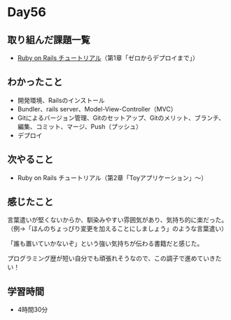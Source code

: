 # Day56
## 取り組んだ課題一覧
- [Ruby on Rails チュートリアル](https://railstutorial.jp/chapters/beginning?version=7.0#sec-the_hello_application)（第1章「ゼロからデプロイまで」）
## わかったこと
- 開発環境、Railsのインストール
- Bundler、rails server、Model-View-Controller（MVC）
- Gitによるバージョン管理、Gitのセットアップ、Gitのメリット、ブランチ、編集、コミット、マージ、Push（プッシュ）
- デプロイ
## 次やること
- Ruby on Rails チュートリアル（第2章「Toyアプリケーション」〜）
## 感じたこと
言葉遣いが堅くないからか、馴染みやすい雰囲気があり、気持ち的に楽だった。（例→「ほんのちょっぴり変更を加えることにしましょう」のような言葉遣い）
 
「誰も置いていかないぞ」という強い気持ちが伝わる書籍だと感じた。
 
プログラミング歴が短い自分でも頑張れそうなので、この調子で進めていきたい！
## 学習時間
- 4時間30分
